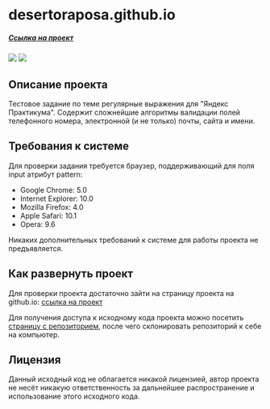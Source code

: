 # desertoraposa.github.io

##### [Ссылка на проект](https://desertoraposa.github.io) 

![](https://badgen.net/badge/Version/0.0.2/green)
![](https://badgen.net/badge/license/MIT/blue)

## Описание проекта

Тестовое задание по теме регулярные выражения для "Яндекс Практикума".
Содержит сложнейшие алгоритмы валидации полей телефонного номера, электронной (и не только) почты, сайта и имени.

## Требования к системе

Для проверки задания требуется браузер, поддерживающий для поля input атрибут pattern: 
- Google Chrome: 5.0
- Internet Explorer: 10.0
- Mozilla Firefox: 4.0
- Apple Safari: 10.1
- Opera: 9.6

Никаких дополнительных требований к системе для работы проекта не предъявляется.

## Как развернуть проект

Для проверки проекта достаточно зайти на страницу проекта на github.io: [ссылка на проект](https://desertoraposa.github.io) 

Для получения доступа к исходному кода проекта можно посетить [страницу с репозиторием](https://github.com/DesertoRaposa/desertoraposa.github.io), после чего склонировать репозиторий к себе на компьютер.

## Лицензия

Данный исходный код не облагается никакой лицензией, автор проекта не несёт никакую ответственность за дальнейшее распространение и использование этого исходного кода.